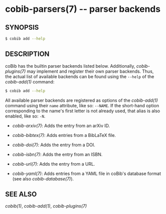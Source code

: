cobib-parsers(7) -- parser backends
===================================

## SYNOPSIS

```bash
$ cobib add --help
```

## DESCRIPTION

coBib has the builtin parser backends listed below.
Additionally, _cobib-plugins(7)_ may implement and register their own parser backends.
Thus, the actual list of available backends can be found using the `--help` of the _cobib-add(1)_ command:
```bash
$ cobib add --help
```

All available parser backends are registered as options of the _cobib-add(1)_ command using their `name` attribute, like so: `--NAME`.
If the short-hand option corresponding to the name's first letter is not already used, that alias is also enabled, like so: `-N`.

  * _cobib-arxiv(7)_:
    Adds the entry from an arXiv ID.

  * _cobib-bibtex(7)_:
    Adds entries from a BibLaTeX file.

  * _cobib-doi(7)_:
    Adds the entry from a DOI.

  * _cobib-isbn(7)_:
    Adds the entry from an ISBN.

  * _cobib-url(7)_:
    Adds the entry from a URL.

  * _cobib-yaml(7)_:
    Adds entries from a YAML file in coBib's database format (see also _cobib-database(7)_).

## SEE ALSO

_cobib(1)_, _cobib-add(1)_, _cobib-plugins(7)_

[//]: # ( vim: set ft=markdown tw=0: )
